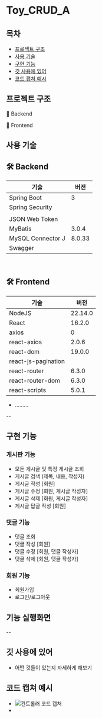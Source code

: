 # Toy_CRUD_A
## 목차


- [프로젝트 구조](#프로젝트-구조)
- [사용 기술](#사용-기술)
- [구현 기능](#구현-기능)
- [깃 사용에 있어](#깃-사용에-있어)
- [코드 캡쳐 예시](#코드-캡쳐-예시)


## 프로젝트 구조
📌 Backend


🥕 Frontend


## 사용 기술
## :hammer_and_wrench: Backend

| 기술                | 버전    |
|---------------------|--------|
| Spring Boot         | 3  |
| Spring Security     |  |
|     |   |
| JSON Web Token      |   |
| MyBatis             | 3.0.4  |
| MySQL Connector J   | 8.0.33 |
| Swagger             |   |

<br />

## :hammer_and_wrench: Frontend

| 기술               | 버전    |
|--------------------|--------|
| NodeJS             | 22.14.0 |
| React              | 16.2.0  |
| axios              | 0  |
| react-axios        | 2.0.6   |
| react-dom          | 19.0.0  |
| react-js-pagination|    |
| react-router       | 6.3.0   |
| react-router-dom   | 6.3.0   |
| react-scripts      | 5.0.1   |
- .........

--
## 구현 기능

### 게시판 기능
- 모든 게시글 및 특정 게시글 조회
- 게시글 검색 (제목, 내용, 작성자)
- 게시글 작성 [회원]
- 게시글 수정 [회원, 게시글 작성자]
- 게시글 삭제 [회원, 게시글 작성자]
- 게시글 답글 작성 [회원]

### 댓글 기능
- 댓글 조회
- 댓글 작성 [회원]
- 댓글 수정 [회원, 댓글 작성자]
- 댓글 삭제 [회원, 댓글 작성자]

### 회원 기능
- 회원가입
- 로그인/로그아웃

## 기능 실행화면

--
## 깃 사용에 있어
- 어떤 것들이 있는지 자세하게 해보기

## 코드 캡쳐 예시
- ![컨트롤러 코드 캡쳐](images/controller.png)
- 
